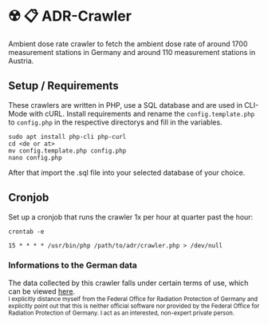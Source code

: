 # :radioactive: :clipboard: ADR-Crawler
Ambient dose rate crawler to fetch the ambient dose rate of around 1700 measurement stations in Germany and around 110 measurement stations in Austria.

## Setup / Requirements
These crawlers are written in PHP, use a SQL database and are used in CLI-Mode with cURL. Install requirements and rename the `config.template.php` to `config.php` in the respective directorys and fill in the variables.
```
sudo apt install php-cli php-curl
cd <de or at>
mv config.template.php config.php
nano config.php
```
After that import the .sql file into your selected database of your choice.

## Cronjob
Set up a cronjob that runs the crawler 1x per hour at quarter past the hour:
```
crontab -e

15 * * * * /usr/bin/php /path/to/adr/crawler.php > /dev/null
```

### Informations to the German data
The data collected by this crawler falls under certain terms of use, which can be viewed [here](https://www.imis.bfs.de/geoportal/resources/sitepolicy.html).  
<sub>I explicitly distance myself from the Federal Office for Radiation Protection of Germany and explicitly point out that this is neither official software nor provided by the Federal Office for Radiation Protection of Germany. I act as an interested, non-expert private person.</sub>
